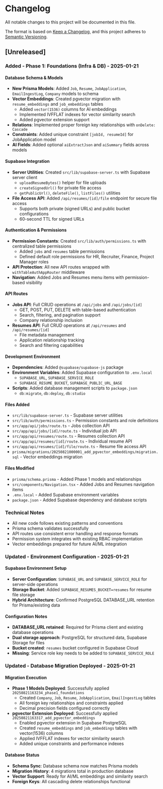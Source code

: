 # Changelog

All notable changes to this project will be documented in this file.

The format is based on [Keep a Changelog](https://keepachangelog.com/en/1.0.0/),
and this project adheres to [Semantic Versioning](https://semver.org/spec/v2.0.0.html).

## [Unreleased]

### Added - Phase 1: Foundations (Infra & DB) - 2025-01-21

#### Database Schema & Models
- **New Prisma Models**: Added `Job`, `Resume`, `JobApplication`, `EmailIngestLog`, `Company` models to schema
- **Vector Embeddings**: Created pgvector migration with `resume_embeddings` and `job_embeddings` tables
  - Added `vector(1536)` columns for AI embeddings
  - Implemented IVFFLAT indexes for vector similarity search
  - Added pgvector extension support
- **Relations**: Implemented proper foreign key relationships with `onDelete: Cascade`
- **Constraints**: Added unique constraint `[jobId, resumeId]` for JobApplication model
- **AI Fields**: Added optional `aiExtractJson` and `aiSummary` fields across models

#### Supabase Integration
- **Server Utilities**: Created `src/lib/supabase-server.ts` with Supabase server client
  - `uploadResumeBytes()` helper for file uploads
  - `createSignedUrl()` for private file access
  - `getPublicUrl()`, `deleteFile()`, `listFiles()` utilities
- **File Access API**: Added `/api/resumes/[id]/file` endpoint for secure file access
  - Supports both private (signed URLs) and public bucket configurations
  - 60-second TTL for signed URLs

#### Authentication & Permissions
- **Permission Constants**: Created `src/lib/auth/permissions.ts` with centralized table permissions
  - Added `jobs` and `resumes` table permissions
  - Defined default role permissions for HR, Recruiter, Finance, Project Manager roles
- **API Protection**: All new API routes wrapped with `withTableAuthAppRouter` middleware
- **Navigation**: Added Jobs and Resumes menu items with permission-based visibility

#### API Routes
- **Jobs API**: Full CRUD operations at `/api/jobs` and `/api/jobs/[id]`
  - GET, POST, PUT, DELETE with table-based authentication
  - Search, filtering, and pagination support
  - Company relationship inclusion
- **Resumes API**: Full CRUD operations at `/api/resumes` and `/api/resumes/[id]`
  - File metadata management
  - Application relationship tracking
  - Search and filtering capabilities

#### Development Environment
- **Dependencies**: Added `@supabase/supabase-js` package
- **Environment Variables**: Added Supabase configuration to `.env.local`
  - `SUPABASE_URL`, `SUPABASE_SERVICE_ROLE`
  - `SUPABASE_RESUME_BUCKET`, `SUPABASE_PUBLIC_URL_BASE`
- **Scripts**: Added database management scripts to `package.json`
  - `db:migrate`, `db:deploy`, `db:studio`

#### Files Added
- `src/lib/supabase-server.ts` - Supabase server utilities
- `src/lib/auth/permissions.ts` - Permission constants and role definitions
- `src/app/api/jobs/route.ts` - Jobs collection API
- `src/app/api/jobs/[id]/route.ts` - Individual job API
- `src/app/api/resumes/route.ts` - Resumes collection API
- `src/app/api/resumes/[id]/route.ts` - Individual resume API
- `src/app/api/resumes/[id]/file/route.ts` - Resume file access API
- `prisma/migrations/20250821000001_add_pgvector_embeddings/migration.sql` - Vector embeddings migration

#### Files Modified
- `prisma/schema.prisma` - Added Phase 1 models and relationships
- `src/components/Navigation.tsx` - Added Jobs and Resumes navigation items
- `.env.local` - Added Supabase environment variables
- `package.json` - Added Supabase dependency and database scripts

### Technical Notes
- All new code follows existing patterns and conventions
- Prisma schema validates successfully
- API routes use consistent error handling and response formats
- Permission system integrates with existing RBAC implementation
- Vector embeddings prepared for future AI/ML integration

### Updated - Environment Configuration - 2025-01-21

#### Supabase Environment Setup
- **Server Configuration**: `SUPABASE_URL` and `SUPABASE_SERVICE_ROLE` for server-side operations
- **Storage Bucket**: Added `SUPABASE_RESUMES_BUCKET=resumes` for resume file storage
- **Hybrid Architecture**: Confirmed PostgreSQL DATABASE_URL retention for Prisma/existing data

#### Configuration Notes
- **DATABASE_URL retained**: Required for Prisma client and existing database operations
- **Dual storage approach**: PostgreSQL for structured data, Supabase Storage for files
- **Bucket created**: `resumes` bucket configured in Supabase Cloud
- **Missing**: Service role key needs to be added to `SUPABASE_SERVICE_ROLE`

### Updated - Database Migration Deployed - 2025-01-21

#### Migration Execution
- **Phase 1 Models Deployed**: Successfully applied `20250821163234_phase1_foundations`
  - Created `Company`, `Job`, `Resume`, `JobApplication`, `EmailIngestLog` tables
  - All foreign key relationships and constraints applied
  - Decimal precision fields configured correctly
- **pgvector Extension Deployed**: Successfully applied `20250821163317_add_pgvector_embeddings`
  - Enabled pgvector extension in Supabase PostgreSQL
  - Created `resume_embeddings` and `job_embeddings` tables with vector(1536) columns
  - Applied IVFFLAT indexes for vector similarity search
  - Added unique constraints and performance indexes

#### Database Status
- **Schema Sync**: Database schema now matches Prisma models
- **Migration History**: 4 migrations total in production database
- **Vector Support**: Ready for AI/ML embeddings and similarity search
- **Foreign Keys**: All cascading delete relationships functional
